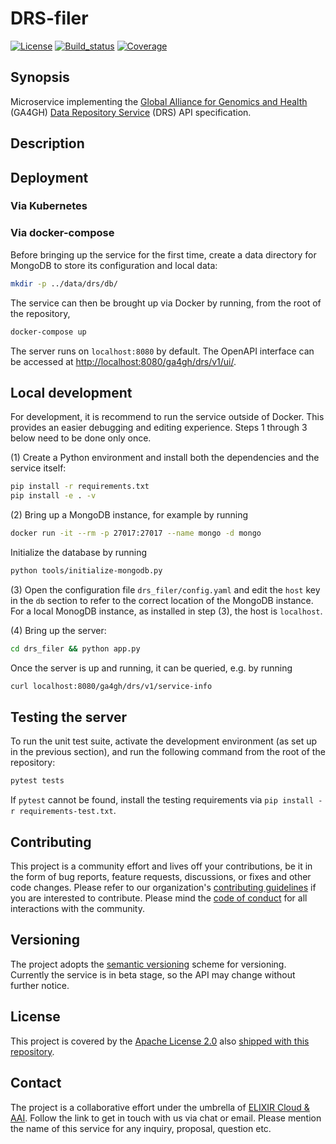 # DRS-filer

[![License][badge-license]][badge-url-license]
[![Build_status][badge-build-status]][badge-url-build-status]
[![Coverage][badge-coverage]][badge-url-coverage]

## Synopsis

Microservice implementing the [Global Alliance for Genomics and
Health][org-ga4gh] (GA4GH) [Data Repository Service][res-ga4gh-drs] (DRS)
API specification.


## Description


## Deployment

### Via Kubernetes

### Via docker-compose

Before bringing up the service for the first time, create a data directory for
MongoDB to store its configuration and local data:
```bash
mkdir -p ../data/drs/db/
```

The service can then be brought up via Docker by running, from the root of the repository,
```bash
docker-compose up
```

The server runs on `localhost:8080` by default. The OpenAPI interface can be
accessed at
[http://localhost:8080/ga4gh/drs/v1/ui/](http://localhost:8080/ga4gh/drs/v1/ui/).


## Local development

For development, it is recommend to run the service outside of Docker. This
provides an easier debugging and editing experience. Steps 1 through 3 below
need to be done only once.

(1) Create a Python environment and install both the dependencies and the
service itself:
```bash
pip install -r requirements.txt
pip install -e . -v
```

(2) Bring up a MongoDB instance, for example by running
```bash
docker run -it --rm -p 27017:27017 --name mongo -d mongo
```
Initialize the database by running
```bash
python tools/initialize-mongodb.py
```

(3) Open the configuration file `drs_filer/config.yaml` and edit the `host` key
in the `db` section to refer to the correct location of the MongoDB
instance. For a local MonogDB instance, as installed in step (3), the host is
`localhost`.

(4) Bring up the server:
```bash
cd drs_filer && python app.py
```

Once the server is up and running, it can be queried, e.g. by running
```bash
curl localhost:8080/ga4gh/drs/v1/service-info
```

## Testing the server

To run the unit test suite, activate the development environment (as set up
in the previous section), and run the following command from the root of the
repository:
```bash
pytest tests
```

If `pytest` cannot be found, install the testing requirements via `pip install
-r requirements-test.txt`.

## Contributing

This project is a community effort and lives off your contributions, be it in
the form of bug reports, feature requests, discussions, or fixes and other code
changes. Please refer to our organization's [contributing
guidelines][res-elixir-cloud-contributing] if you are interested to contribute.
Please mind the [code of conduct][res-elixir-cloud-coc] for all interactions
with the community.

## Versioning

The project adopts the [semantic versioning][res-semver] scheme for versioning.
Currently the service is in beta stage, so the API may change without further
notice.

## License

This project is covered by the [Apache License 2.0][license-apache] also
[shipped with this repository][license].

## Contact

The project is a collaborative effort under the umbrella of [ELIXIR Cloud &
AAI][org-elixir-cloud]. Follow the link to get in touch with us via chat or
email. Please mention the name of this service for any inquiry, proposal,
question etc.

[badge-build-status]:<https://travis-ci.com/elixir-cloud-aai/drs-filer.svg?branch=dev>
[badge-coverage]:<https://img.shields.io/coveralls/github/elixir-cloud-aai/drs-filer>
[badge-github-tag]:<https://img.shields.io/github/v/tag/elixir-cloud-aai/drs-filer?color=C39BD3>
[badge-license]:<https://img.shields.io/badge/license-Apache%202.0-blue.svg>
[badge-url-build-status]:<https://travis-ci.com/elixir-cloud-aai/drs-filer>
[badge-url-coverage]:<https://coveralls.io/github/elixir-cloud-aai/drs-filer>
[badge-url-github-tag]:<https://github.com/elixir-cloud-aai/drs-filer/releases>
[badge-url-license]:<http://www.apache.org/licenses/LICENSE-2.0>
[license]: LICENSE
[license-apache]: <https://www.apache.org/licenses/LICENSE-2.0>
[org-elixir-cloud]: <https://github.com/elixir-cloud-aai/elixir-cloud-aai>
[org-ga4gh]: <https://www.ga4gh.org/>
[res-elixir-cloud-coc]: <https://github.com/elixir-cloud-aai/elixir-cloud-aai/blob/dev/CODE_OF_CONDUCT.md>
[res-elixir-cloud-contributing]: <https://github.com/elixir-cloud-aai/elixir-cloud-aai/blob/dev/CONTRIBUTING.md>
[res-semver]: <https://semver.org/>
[res-ga4gh-drs]: https://github.com/ga4gh/data-repository-service-schemas
